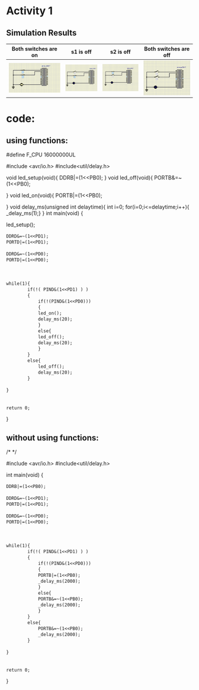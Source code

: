 # Activity 1

## Simulation Results

|Both switches are on|s1 is off|s2 is off|Both switches are off|
|:--:|:--:|:--:|:--:|
|![ON](https://github.com/Saijoshitha/LTTS_Embedded_Activity/blob/master/Activity1/SIMULIDE/ledon.png)|![OFF](https://github.com/Saijoshitha/LTTS_Embedded_Activity/blob/master/Activity1/SIMULIDE/ledoffwhens1off.png)|![OFF](https://github.com/Saijoshitha/LTTS_Embedded_Activity/blob/master/Activity1/SIMULIDE/ledoffwhens2off.png)|![OFF](https://github.com/Saijoshitha/LTTS_Embedded_Activity/blob/master/Activity1/SIMULIDE/ledoffwhenbothoff.png)|

# code:
## using functions:
#define F_CPU 16000000UL

#include <avr/io.h>
#include<util/delay.h>

void led_setup(void){
    DDRB|=(1<<PB0);
}
void led_off(void){
            PORTB&=~(1<<PB0);

}
void led_on(void){
            PORTB|=(1<<PB0);


}
void delay_ms(unsigned int delaytime){
    int i=0;
    for(i=0;i<=delaytime;i++){
        _delay_ms(1);}
}
int main(void)
{

 led_setup();



    DDRD&=~(1<<PD1);
    PORTD|=(1<<PD1);

    DDRD&=~(1<<PD0);
    PORTD|=(1<<PD0);



    while(1){
            if(!( PIND&(1<<PD1) ) )
            {
                if(!(PIND&(1<<PD0)))
                {
                led_on();
                delay_ms(20);
                }
                else{
                led_off();
                delay_ms(20);
                }
            }
            else{
                led_off();
                delay_ms(20);
            }

    }


    return 0;
}

## without using functions:
/*
 */

#include <avr/io.h>
#include<util/delay.h>

int main(void)
{

    DDRB|=(1<<PB0);

    DDRD&=~(1<<PD1);
    PORTD|=(1<<PD1);

    DDRD&=~(1<<PD0);
    PORTD|=(1<<PD0);



    while(1){
            if(!( PIND&(1<<PD1) ) )
            {
                if(!(PIND&(1<<PD0)))
                {
                PORTB|=(1<<PB0);
                _delay_ms(2000);
                }
                else{
                PORTB&=~(1<<PB0);
                _delay_ms(2000);
                }
            }
            else{
                PORTB&=~(1<<PB0);
                _delay_ms(2000);
            }

    }


    return 0;
}
